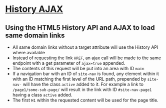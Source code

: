 # [History AJAX](http://history-ajax.joshemerson.co.uk)

## Using the HTML5 History API and AJAX to load same domain links

* All same domain links without a target attribute will use the History API where available
* Instead of requesting the link `HREF`, an ajax call will be made to the same endpoint with a get parameter of `ajax=true` appended.
* The contents of this request will be put into an area with ID `main`
* If a navigation bar with an ID of `site-nav` is found, any element within it with an ID matching the first level of the URL path, prepended by `site-nav-` will have the class `active` added to it. For example a link to `/page1/some-sub-page/` will result in the link with ID `#site-nav-page1` having a class `active` added.
* The first `H1` within the requested content will be used for the page title.